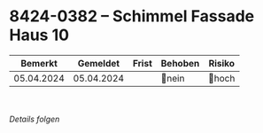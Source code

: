 # 8424-0382 &ndash; Schimmel Fassade Haus 10

|Bemerkt|Gemeldet|Frist|Behoben|Risiko|
|---|---|---|---|---|
|05.04.2024|05.04.2024||🔴nein|🔴hoch|

<br/><br/>
_Details folgen_